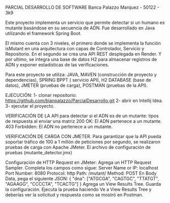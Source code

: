 PARCIAL DESARROLLO DE SOFTWARE
Banca Palazzo Marquez - 50122 - 3k9

Este proyecto implementa un servicio que permite detectar si un humano es mutante basándose en su secuencia de ADN. Fue desarrollado en Java utilizando el framework Spring Boot.

El mismo cuenta con 3 niveles, el primero donde se  implementa la  función isMutant en una arquitectura con capas de Controlador, Servicio y Repositorio. En el segundo se crea una API REST desplegada en Render. Y por ultimo, se integra una base de datos H2 para almacenar registros de ADN y exponer estadísticas de las verificaciones.

Para este proyecto se utiliza:
JAVA, MAVEN (construcción de proyecto y dependencias), SPRING BPPT ( servicio API), H2 DATABASE (base de datos), JMETER (pruebas de carga), POSTMAN (pruebas de la API).

EJECUCIÓN:
1- clonar repositorio: https://github.com/bianpalazzo/ParcialDesarrollo.git 
2- abrir en Intellij Idea.
3- ejecutar el proyecto.

VERIFICACIÓN DE LA API
para detectar si el ADN es de un mutante:
tipos de respuesta al enviar una matriz
200 OK: El ADN pertenece a un mutante.
403 Forbidden: El ADN no pertenece a un mutante.

VERIFICACIÓN DE CARGA CON JMETER.
Para garantizar que la API pueda soportar tráfico de 100 a 1 millón de peticiones por segundo, se realizaron pruebas de carga con Apache JMeter. El archivo de configuración de pruebas (mutante_detector.jmx) 

Configuración de HTTP Request en JMeter:
Agrega un HTTP Request Sampler.
Completa los campos como sigue:
Server Name or IP: localhost
Port Number: 8080
Protocol: http 
Path: /mutant/ 
Method: POST
En Body Data, pega el siguiente JSON:
{
  "dna": ["ATGCGA", "CAGTGC", "TTATGT", "AGAAGG", "CCCCTA", "TCACTG"]
}
Agrega un View Results Tree.
Guarda la configuración.
Ejecuta la prueba haciendo
Ve a View Results Tree y deberías ver la solicitud y respuesta como se mostró en Postman.
